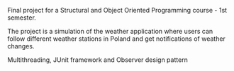 Final project for a Structural and Object Oriented Programming course - 1st semester.

The project is a simulation of the weather application where users can follow different weather stations in Poland and get notifications of weather changes.

Multithreading, JUnit framework and Observer design pattern
